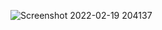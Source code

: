 ![Screenshot 2022-02-19 204137](https://user-images.githubusercontent.com/91923106/154804705-c6723af1-cb1d-411c-85a8-bc789de9c048.png)